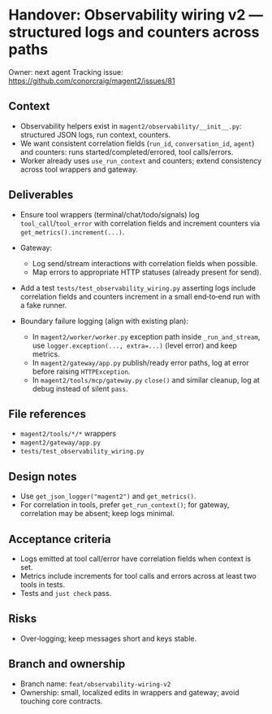 # Handover: Observability wiring v2 — structured logs and counters across paths

Owner: next agent
Tracking issue: https://github.com/conorcraig/magent2/issues/81

## Context

- Observability helpers exist in `magent2/observability/__init__.py`: structured JSON logs, run context, counters.
- We want consistent correlation fields (`run_id`, `conversation_id`, `agent`) and counters: runs started/completed/errored, tool calls/errors.
- Worker already uses `use_run_context` and counters; extend consistency across tool wrappers and gateway.

## Deliverables

- Ensure tool wrappers (terminal/chat/todo/signals) log `tool_call`/`tool_error` with correlation fields and increment counters via `get_metrics().increment(...)`.
- Gateway:
  - Log send/stream interactions with correlation fields when possible.
  - Map errors to appropriate HTTP statuses (already present for send).
- Add a test `tests/test_observability_wiring.py` asserting logs include correlation fields and counters increment in a small end‑to‑end run with a fake runner.

- Boundary failure logging (align with existing plan):
  - In `magent2/worker/worker.py` exception path inside `_run_and_stream`, use `logger.exception(..., extra=...)` (level error) and keep metrics.
  - In `magent2/gateway/app.py` publish/ready error paths, log at error before raising `HTTPException`.
  - In `magent2/tools/mcp/gateway.py` `close()` and similar cleanup, log at debug instead of silent `pass`.

## File references

- `magent2/tools/*/*` wrappers
- `magent2/gateway/app.py`
- `tests/test_observability_wiring.py`

## Design notes

- Use `get_json_logger("magent2")` and `get_metrics()`.
- For correlation in tools, prefer `get_run_context()`; for gateway, correlation may be absent; keep logs minimal.

## Acceptance criteria

- Logs emitted at tool call/error have correlation fields when context is set.
- Metrics include increments for tool calls and errors across at least two tools in tests.
- Tests and `just check` pass.

## Risks

- Over‑logging; keep messages short and keys stable.

## Branch and ownership

- Branch name: `feat/observability-wiring-v2`
- Ownership: small, localized edits in wrappers and gateway; avoid touching core contracts.